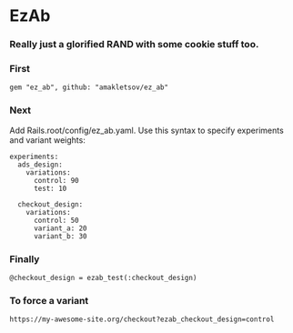 # EzAb

### Really just a glorified RAND with some cookie stuff too.

### First

```
gem "ez_ab", github: "amakletsov/ez_ab"
```

### Next

Add Rails.root/config/ez_ab.yaml. Use this syntax to specify experiments and variant weights:

```
experiments:
  ads_design:
    variations:
      control: 90
      test: 10

  checkout_design:
    variations:
      control: 50
      variant_a: 20
      variant_b: 30
```

### Finally

```
@checkout_design = ezab_test(:checkout_design)
```

### To force a variant

```
https://my-awesome-site.org/checkout?ezab_checkout_design=control
```
